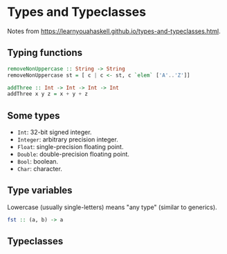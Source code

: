 # Types and Typeclasses

Notes from <https://learnyouahaskell.github.io/types-and-typeclasses.html>.

## Typing functions

```hs
removeNonUppercase :: String -> String
removeNonUppercase st = [ c | c <- st, c `elem` ['A'..'Z']]
```

```hs
addThree :: Int -> Int -> Int -> Int  
addThree x y z = x + y + z
```

## Some types

* `Int`: 32-bit signed integer.
* `Integer`: arbitrary precision integer.
* `Float`: single-precision floating point.
* `Double`: double-precision floating point.
* `Bool`: boolean.
* `Char`: character.

## Type variables

Lowercase (usually single-letters) means "any type" (similar to generics).

```hs
fst :: (a, b) -> a
```

## Typeclasses
